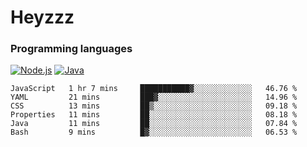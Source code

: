 # Heyzzz  

### Programming languages  

[![Node.js](https://img.shields.io/badge/-Node.js-262626?style=for-the-badge)](https://nodejs.org)
[![Java](https://img.shields.io/badge/-Java-262626?style=for-the-badge)](https://java.com)

<!--START_SECTION:waka-->

```text
JavaScript   1 hr 7 mins     ███████████▓░░░░░░░░░░░░░   46.76 %
YAML         21 mins         ███▓░░░░░░░░░░░░░░░░░░░░░   14.96 %
CSS          13 mins         ██▒░░░░░░░░░░░░░░░░░░░░░░   09.18 %
Properties   11 mins         ██░░░░░░░░░░░░░░░░░░░░░░░   08.18 %
Java         11 mins         ██░░░░░░░░░░░░░░░░░░░░░░░   07.84 %
Bash         9 mins          █▓░░░░░░░░░░░░░░░░░░░░░░░   06.53 %
```

<!--END_SECTION:waka-->
